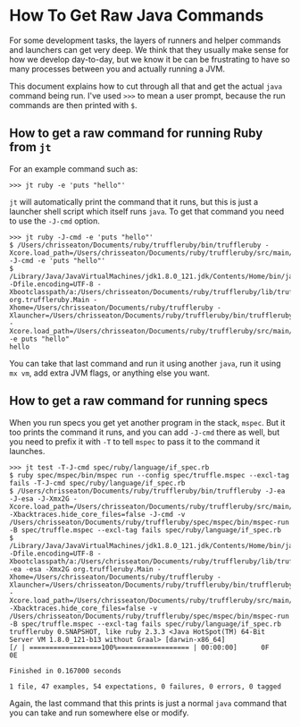 # How To Get Raw Java Commands

For some development tasks, the layers of runners and helper commands and
launchers can get very deep. We think that they usually make sense for how we
develop day-to-day, but we know it be can be frustrating to have so many
processes between you and actually running a JVM.

This document explains how to cut through all that and get the actual `java`
command being run. I've used `>>>` to mean a user prompt, because the run
commands are then printed with `$`.

## How to get a raw command for running Ruby from `jt`

For an example command such as:

```
>>> jt ruby -e 'puts "hello"'
```

`jt` will automatically print the command that it runs, but this is just a
launcher shell script which itself runs `java`. To get that command you need
to use the `-J-cmd` option.

```
>>> jt ruby -J-cmd -e 'puts "hello"'
$ /Users/chrisseaton/Documents/ruby/truffleruby/bin/truffleruby -Xcore.load_path=/Users/chrisseaton/Documents/ruby/truffleruby/src/main/ruby -J-cmd -e 'puts "hello"'
$ /Library/Java/JavaVirtualMachines/jdk1.8.0_121.jdk/Contents/Home/bin/java -Dfile.encoding=UTF-8 -Xbootclasspath/a:/Users/chrisseaton/Documents/ruby/truffleruby/lib/truffleruby.jar org.truffleruby.Main -Xhome=/Users/chrisseaton/Documents/ruby/truffleruby -Xlauncher=/Users/chrisseaton/Documents/ruby/truffleruby/bin/truffleruby -Xcore.load_path=/Users/chrisseaton/Documents/ruby/truffleruby/src/main/ruby -e puts "hello"
hello
```

You can take that last command and run it using another `java`, run it using
`mx vm`, add extra JVM flags, or anything else you want.

## How to get a raw command for running specs

When you run specs you get yet another program in the stack, `mspec`. But it too
prints the command it runs, and you can add `-J-cmd` there as well, but you need
to prefix it with `-T` to tell `mspec` to pass it to the command it launches.

```
>>> jt test -T-J-cmd spec/ruby/language/if_spec.rb
$ ruby spec/mspec/bin/mspec run --config spec/truffle.mspec --excl-tag fails -T-J-cmd spec/ruby/language/if_spec.rb
$ /Users/chrisseaton/Documents/ruby/truffleruby/bin/truffleruby -J-ea -J-esa -J-Xmx2G -Xcore.load_path=/Users/chrisseaton/Documents/ruby/truffleruby/src/main/ruby -Xbacktraces.hide_core_files=false -J-cmd -v /Users/chrisseaton/Documents/ruby/truffleruby/spec/mspec/bin/mspec-run -B spec/truffle.mspec --excl-tag fails spec/ruby/language/if_spec.rb
$ /Library/Java/JavaVirtualMachines/jdk1.8.0_121.jdk/Contents/Home/bin/java -Dfile.encoding=UTF-8 -Xbootclasspath/a:/Users/chrisseaton/Documents/ruby/truffleruby/lib/truffleruby.jar -ea -esa -Xmx2G org.truffleruby.Main -Xhome=/Users/chrisseaton/Documents/ruby/truffleruby -Xlauncher=/Users/chrisseaton/Documents/ruby/truffleruby/bin/truffleruby -Xcore.load_path=/Users/chrisseaton/Documents/ruby/truffleruby/src/main/ruby -Xbacktraces.hide_core_files=false -v /Users/chrisseaton/Documents/ruby/truffleruby/spec/mspec/bin/mspec-run -B spec/truffle.mspec --excl-tag fails spec/ruby/language/if_spec.rb
truffleruby 0.SNAPSHOT, like ruby 2.3.3 <Java HotSpot(TM) 64-Bit Server VM 1.8.0_121-b13 without Graal> [darwin-x86_64]
[/ | ==================100%================== | 00:00:00]      0F      0E

Finished in 0.167000 seconds

1 file, 47 examples, 54 expectations, 0 failures, 0 errors, 0 tagged
```

Again, the last command that this prints is just a normal `java` command that
you can take and run somewhere else or modify.
